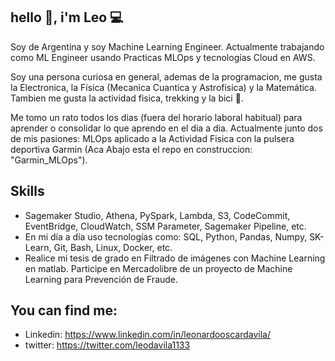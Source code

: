 ## hello 👋, i'm Leo 💻
Soy de Argentina y soy Machine Learning Engineer. Actualmente trabajando como ML Engineer usando Practicas MLOps y tecnologías Cloud en AWS. 
 
Soy una persona curiosa en general, ademas de la programacion, me gusta la Electronica, la Física (Mecanica Cuantica y Astrofisica) y la Matemática. Tambien me gusta la actividad fisica, trekking y la bici 🚴. 

Me tomo un rato todos los dias (fuera del horario laboral habitual) para aprender o consolidar lo que aprendo en el dia a dia. Actualmente junto dos de mis pasiones: MLOps aplicado a la Actividad Fisica con la pulsera deportiva Garmin (Aca Abajo esta el repo en construccion: "Garmin_MLOps").  

## Skills
- Sagemaker Studio, Athena, PySpark, Lambda, S3, CodeCommit, EventBridge, CloudWatch, SSM Parameter, Sagemaker Pipeline, etc.
- En mi día a día uso tecnologías como: SQL, Python, Pandas, Numpy, SK-Learn, Git, Bash, Linux, Docker, etc.
- Realice mi tesis de grado en Filtrado de imágenes con Machine Learning en matlab. Participe en Mercadolibre de un proyecto de Machine Learning para Prevención de Fraude.

## You can find me:
- Linkedin: https://www.linkedin.com/in/leonardooscardavila/
- twitter: https://twitter.com/leodavila1133
<!--
**Leonardo1133/Leonardo1133** is a ✨ _special_ ✨ repository because its `README.md` (this file) appears on your GitHub profile.

Here are some ideas to get you started:

- 🔭 I’m currently working on ...
- 🌱 I’m currently learning ...
- 👯 I’m looking to collaborate on ...
- 🤔 I’m looking for help with ...
- 💬 Ask me about ...
- 📫 How to reach me: ...
- 😄 Pronouns: ...
- ⚡ Fun fact: ...
-->
